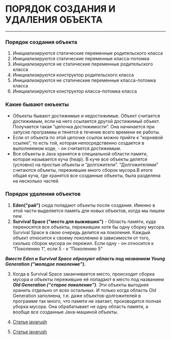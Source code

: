 # ПОРЯДОК СОЗДАНИЯ И УДАЛЕНИЯ ОБЪЕКТА

---
### Порядок создания объекта

1. Инициализируются статические переменные родительского класса
2. Инициализируются статические переменные класса-потомка
3. Инициализируются не статические переменные родительского класса
4. Инициализируются конструктор родительского класса
5. Инициализируются не статические переменные класса-потомка класса
6. Инициализируются конструктор класса-потомка класса

### Какие бывают оюъекты

- Объекты бывают достижимые и недостижимые. Объект считается достижимым, если на него ссылается другой достижимый объект. Получается такая “цепочка достижимости”.
  Она начинается при запуске программы и тянется в течение всего времени ее работы.
- Если от объекта по этой цепочке ссылок можно прийти к “корневой ссылке”, то есть той, которая непосредственно создается в выполняемом коде, - он считается достижимым.
- Все объекты в Java хранятся в специальной области памяти, которая называется куча (heap). В куче все объекты делятся (условно) на простые объекты и “долгожители”.
  “Долгожителями” считаются объекты, пережившие много сборок мусора.В итоге общая куча, где хранятся все созданные объекты, была разделена на несколько частей.

### Порядок удаления объектов

1. **Eden("рай")** сюда попадают объекты после создания. Именно в этой части выделяется память для новых объектов, когда мы пишем new.
2. **Survival Space ("место для выживших")** - Область памяти, куда переносятся все объекты, пережившие хотя бы одну сборку мусора.
   Survival Space в свою очередь делится на поколения. Каждый объект относится к своему поколению в зависимости от того, сколько сборок мусора он пережил.
   Если одну - он относится к “Поколению 1”, если 5 - к “Поколению 5”

 ***Вместе Eden и Survival Space образуют область под названием Young Generation (“молодое поколение”).***

3. Когда в Survival Space заканчивается место, происходит сборка мусора и объекты пережившие её попадают в место под названием ***Old Generation (“старое поколение”)***.
   Эти объекты выгоднее хранить отдельно от всех остальных. И только когда область Old Generation заполнена, т.е. даже объектов-долгожителей в программе так много,
   что памяти не хватает, производится полная уборка мусора. Она обрабатывает не одну область памяти, а вообще все созданные Java-машиной объекты.


1. [Cтатья javarush](https://javarush.ru/groups/posts/2137-porjadok-deystviy-pri-sozdanii-obhhekta)
2. [Cтатья javarush](https://javarush.ru/groups/posts/1931-ejshje-o-sborjshike-musora-)